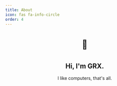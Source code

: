 ```yaml
---
title: About
icon: fas fa-info-circle
order: 4
---
```


<H1 style="text-align:center">
🖖
<H1>

<H2 style="text-align:center">
Hi, I'm GRX.
</H2>

<p style="text-align:center">
I like computers,  that's all.
<p>